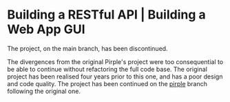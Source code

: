 # Building a RESTful API | Building a Web App GUI 

The project, on the main branch, has been discontinued. 

The divergences from the original Pirple's project were too consequential to be able to continue without refactoring the full code base.
The original project has been realised four years prior to this one, and has a poor design and code quality.
The project has been continued on the [pirple](https://github.com/Dyrits/WEB-APP-WITH-RESTFUL-API/tree/pirple) branch following the original one.

